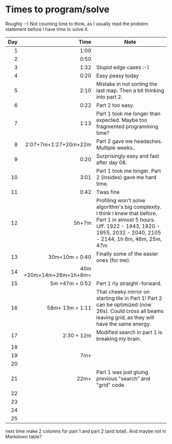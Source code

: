 # Times to program/solve

Roughly :-) Not counting time to think, as I usually read the problem statement before I have time to solve it.

| Day  	 |                     Time  	 | Note 	                                                                                                                                                                                |
|-------:|----------------------------:|---------------------------------------------------------------------------------------------------------------------------------------------------------------------------------------|
|   1  	 |                     1:00  	 | 	                                                                                                                                                                                     |
|   2  	 |                     0:50  	 | 	                                                                                                                                                                                     |
|   3  	 |                     1:32  	 | Stupid edge cases :-)                                                                                                                                                                 |
|   4  	 |                     0:20  	 | Easy peasy today	                                                                                                                                                                     |
|   5  	 |                     2:10  	 | Mistake in not sorting the last map. Then a bit thinking into part 2.                                                                                                                 |
|   6  	 |                     0:22  	 | Part 2 too easy.                                                                                                                                                                      |
|   7  	 |                     1:13  	 | Part 1 took me longer than expected. Maybe too fragmented programming time?                                                                                                           |
|   8  	 | 2:07+7m+1:27+20m+22m      	 | Part 2 gave me headaches. Multiple weeks..                                                                                                                                            |
|   9  	 |                     0:20  	 | Surprisingly easy and fast after day 08.                                                                                                                                              |
|  10  	 |                     3:01  	 | Part 1 took me longer. Part 2 (insides) gave me hard time.                                                                                                                            |
|  11  	 |                     0:42  	 | Twas fine                                                                                                                                                                             |
|  12  	 |                    5h+7m  	 | Profiling won't solve algorithm's big complexity. I think I knew that before. Part 1 in almost 5 hours. Uff. 1922 - 1943, 1920 - 1955, 2032 - 2040, 2105 - 2144, 1h 6m, 46m, 25m, 47m |
|  13  	 |           30m+10m = 0:40  	 | Finally some of the easier ones (for me).                                                                                                                                             |
|  14  	 | 40m  +20m+14m+26m+1h+8m=  	 |                                                                                                                                                                                       |
|  15  	 |           5m +47m = 0:52  	 | Part 1 rly straight-forward.                                                                                                                                                          |
|  16  	 |          58m+ 13m = 1:11  	 | That cheeky mirror on starting tile in Part 1! Part 2 can be optimized (now 26s). Could cross all beams leaving grid, as they will have the same energy.                              |
|  17  	 |         2:30 + 12m        	 | Modified search in part 1 is breaking my brain.                                                                                                                                       |
|  18  	 |                           	 |                                                                                                                                                                                       |
|  19  	 |            7m+            	 |                                                                                                                                                                                       |
|  20  	 |                           	 |                                                                                                                                                                                       |
|  21  	 |                   22m+    	 | Part 1 was just gluing previous "search" and "grid" code.                                                                                                                             |
|  22  	 |                           	 |                                                                                                                                                                                       |
|  23  	 |                           	 |                                                                                                                                                                                       |
|  24  	 |                           	 |                                                                                                                                                                                       |
|  25  	 |                           	 |                                                                                                                                                                                       |



next time make 2 columns for part 1 and part 2 (and total). And maybe not in Markdown table?
